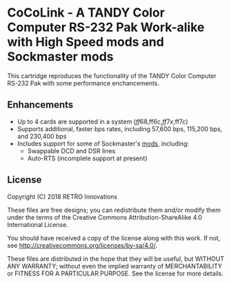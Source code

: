 # CoCoLink - A TANDY Color Computer RS-232 Pak Work-alike with High Speed mods and Sockmaster mods
This cartridge reproduces the functionality of the TANDY Color Computer RS-232 Pak with some performance enchancements.

## Enhancements
* Up to 4 cards are supported in a system ($ff68,$ff6c,$ff7x,$ff7c)
* Supports additional, faster bps rates, including 57,600 bps, 115,200 bps, and 230,400 bps
* Includes support for some of Sockmaster's [mods](http://users.axess.com/twilight/sock/rs232.html "mods"), including:
  * Swappable DCD and DSR lines
  * Auto-RTS (incomplete support at present)

## License
Copyright (C) 2018  RETRO Innovations

These files are free designs; you can redistribute them and/or modify
them under the terms of the Creative Commons Attribution-ShareAlike 
4.0 International License.

You should have received a copy of the license along with this
work. If not, see <http://creativecommons.org/licenses/by-sa/4.0/>.

These files are distributed in the hope that they will be useful,
but WITHOUT ANY WARRANTY; without even the implied warranty of
MERCHANTABILITY or FITNESS FOR A PARTICULAR PURPOSE.  See the
license for more details.


